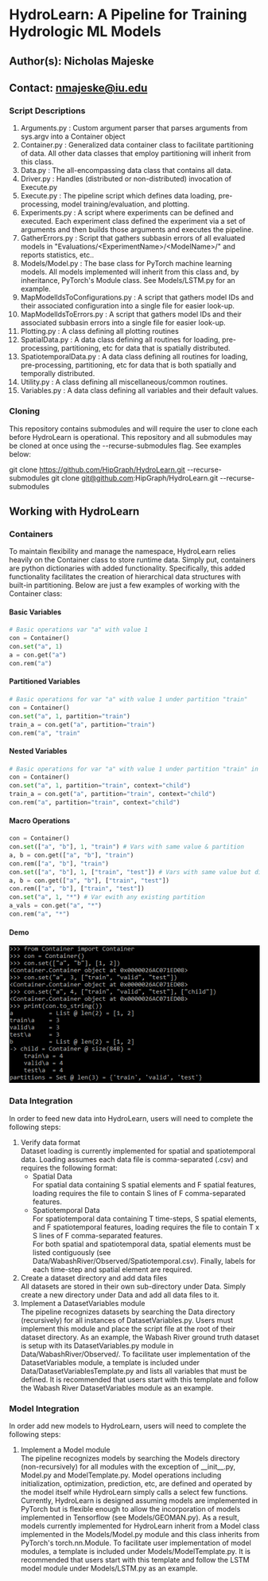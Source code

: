 # HydroLearn: A Pipeline for Training Hydrologic ML Models
## Author(s): Nicholas Majeske
## Contact: nmajeske@iu.edu

### Script Descriptions
1. Arguments.py : Custom argument parser that parses arguments from sys.argv into a Container object
2. Container.py : Generalized data container class to facilitate partitioning of data. All other data classes that employ partitioning will inherit from this class.
3. Data.py : The all-encompassing data class that contains all data.
4. Driver.py : Handles (distributed or non-distributed) invocation of Execute.py
5. Execute.py : The pipeline script which defines data loading, pre-processing, model training/evaluation, and plotting.
6. Experiments.py : A script where experiments can be defined and executed. Each experiment class defined the experiment via a set of arguments and then builds those arguments and executes the pipeline.
7. GatherErrors.py : Script that gathers subbasin errors of all evaluated models in "Evaluations/\<ExperimentName\>/\<ModelName\>/" and reports statistics, etc..
8. Models/Model.py : The base class for PyTorch machine learning models. All models implemented will inherit from this class and, by inheritance, PyTorch's Module class. See Models/LSTM.py for an example.
11. MapModelIdsToConfigurations.py : A script that gathers model IDs and their associated configuration into a single file for easier look-up.
12. MapModelIdsToErrors.py : A script that gathers model IDs and their associated subbasin errors into a single file for easier look-up.
15. Plotting.py : A class defining all plotting routines
16. SpatialData.py : A data class defining all routines for loading, pre-processing, partitioning, etc for data that is spatially distributed.
17. SpatiotemporalData.py : A data class defining all routines for loading, pre-processing, partitioning, etc for data that is both spatially and temporally distributed.
18. Utility.py : A class defining all miscellaneous/common routines.
19. Variables.py : A data class defining all variables and their default values.

### Cloning
This repository contains submodules and will require the user to clone each before HydroLearn is operational. This repository and all submodules may be cloned at once using the --recurse-submodules flag. See examples below:

git clone https://github.com/HipGraph/HydroLearn.git --recurse-submodules
git clone git@github.com:HipGraph/HydroLearn.git --recurse-submodules

## Working with HydroLearn
### Containers
To maintain flexibility and manage the namespace, HydroLearn relies heavily on the Container class to store runtime data. Simply put, containers are python dictionaries with added functionality. Specifically, this added functionality facilitates the creation of hierarchical data structures with built-in partitioning. Below are just a few examples of working with the Container class:
#### Basic Variables
```python
# Basic operations var "a" with value 1
con = Container()
con.set("a", 1)
a = con.get("a")
con.rem("a")
```
#### Partitioned Variables
```python
# Basic operations for var "a" with value 1 under partition "train"
con = Container()
con.set("a", 1, partition="train")
train_a = con.get("a", partition="train")
con.rem("a", "train"
```
#### Nested Variables
```python
# Basic operations for var "a" with value 1 under partition "train" in sub-container "child"
con = Container()
con.set("a", 1, partition="train", context="child")
train_a = con.get("a", partition="train", context="child")
con.rem("a", partition="train", context="child")
```
#### Macro Operations
```python
con = Container()
con.set(["a", "b"], 1, "train") # Vars with same value & partition
a, b = con.get(["a", "b"], "train")
con.rem(["a", "b"], "train")
con.set(["a", "b"], 1, ["train", "test"]) # Vars with same value but different partitions
a, b = con.get(["a", "b"], ["train", "test"])
con.rem(["a", "b"], ["train", "test"])
con.set("a", 1, "*") # Var ewith any existing partition
a_vals = con.get("a", "*")
con.rem("a", "*")
```
#### Demo
![Example usage of the Container class and the resulting data structure](./Demo.png)
### Data Integration
In order to feed new data into HydroLearn, users will need to complete the following steps:
1. Verify data format  
    Dataset loading is currently implemented for spatial and spatiotemporal data. Loading assumes each data file is comma-separated (.csv) and requires the following format:
    - Spatial Data  
        For spatial data containing S spatial elements and F spatial features, loading requires the file to contain S lines of F comma-separated features.
    - Spatiotemporal Data  
        For spatiotemporal data containing T time-steps, S spatial elements, and F spatiotemporal features, loading requires the file to contain T x S lines of F comma-separated features.  
    For both spatial and spatiotemporal data, spatial elements must be listed contiguously (see Data/WabashRiver/Observed/Spatiotemporal.csv). 
    Finally, labels for each time-step and spatial element are required.
2. Create a dataset directory and add data files  
    All datasets are stored in their own sub-directory under Data. Simply create a new directory under Data and add all data files to it.
3. Implement a DatasetVariables module  
    The pipeline recognizes datasets by searching the Data directory (recursively) for all instances of DatasetVariables.py. 
    Users must implement this module and place the script file at the root of their dataset directory. 
    As an example, the Wabash River ground truth dataset is setup with its DatasetVariables.py module in Data/WabashRiver/Observed/. 
    To facilitate user implementation of the DatasetVariables module, a template is included under Data/DatasetVariablesTemplate.py and lists all variables that must be defined. 
    It is recommended that users start with this template and follow the Wabash River DatasetVariables module as an example.

### Model Integration
In order add new models to HydroLearn, users will need to complete the following steps:
1. Implement a Model module  
    The pipeline recognizes models by searching the Models directory (non-recursively) for all modules with the exception of \_\_init\_\_.py, Model.py and ModelTemplate.py. 
    Model operations including initialization, optimization, prediction, etc, are defined and operated by the model itself while HydroLearn simply calls a select few functions.
    Currently, HydroLearn is designed assuming models are implemented in PyTorch but is flexible enough to allow the incorporation of models implemented in Tensorflow (see Models/GEOMAN.py). 
    As a result, models currently implemented for HydroLearn inherit from a Model class implemented in the Models/Model.py module and this class inherits from PyTorch's torch.nn.Module. 
    To facilitate user implementation of model modules, a template is included under Models/ModelTemplate.py. 
    It is recommended that users start with this template and follow the LSTM model module under Models/LSTM.py as an example. 
